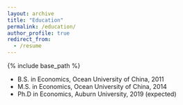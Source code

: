 ```yaml
---
layout: archive
title: "Education"
permalink: /education/
author_profile: true
redirect_from:
  - /resume
---
```


{% include base_path %}


* B.S. in Economics, Ocean University of China, 2011
* M.S. in Economics, Ocean University of China, 2014
* Ph.D in Economics, Auburn University, 2019 (expected)
